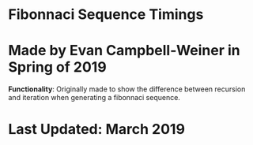 # Fibonnaci Sequence Timings
# Made by Evan Campbell-Weiner in Spring of 2019
**Functionality**:
Originally made to show the difference between recursion and iteration when
generating a fibonnaci sequence.
# Last Updated: March 2019
